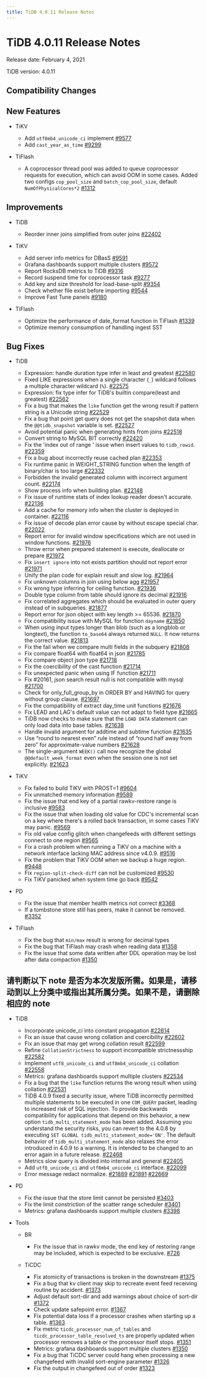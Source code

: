 ```yaml
---
title: TiDB 4.0.11 Release Notes
---
```


# TiDB 4.0.11 Release Notes

Release date: February 4, 2021

TiDB version: 4.0.11

## Compatibility Changes

## New Features

+ TiKV

    - Add `utf8mb4_unicode_ci` implement [#9577](https://github.com/tikv/tikv/pull/9577)
    - Add `cast_year_as_time` [#9299](https://github.com/tikv/tikv/pull/9299)

+ TiFlash

    - A coprocessor thread pool was added to queue coprocessor requests for execution, which can avoid OOM in some cases. Added two configs `cop_pool_size` and `batch_cop_pool_size`, default `NumOfPhysicalCores*2` [#1312](https://github.com/pingcap/tics/pull/1312)

## Improvements

+ TiDB

    - Reorder inner joins simplified from outer joins [#22402](https://github.com/pingcap/tidb/pull/22402)

+ TiKV

    - Add server info metrics for DBasS [#9591](https://github.com/tikv/tikv/pull/9591)
    - Grafana dashboards support multiple clusters [#9572](https://github.com/tikv/tikv/pull/9572)
    - Report RocksDB metrics to TiDB [#9316](https://github.com/tikv/tikv/pull/9316)
    - Record suspend time for coprocessor task [#9277](https://github.com/tikv/tikv/pull/9277)
    - Add key and size threshold for load-base-split [#9354](https://github.com/tikv/tikv/pull/9354)
    - Check whether file exist before importing [#9544](https://github.com/tikv/tikv/pull/9544)
    - Improve Fast Tune panels [#9180](https://github.com/tikv/tikv/pull/9180)

+ TiFlash

    - Optimize the performance of date_format function in TiFlash [#1339](https://github.com/pingcap/tics/pull/1339)
    - Optimize memory consumption of handling ingest SST

## Bug Fixes

+ TiDB

    - Expression: handle duration type infer in least and greatest [#22580](https://github.com/pingcap/tidb/pull/22580)
    - Fixed LIKE expressions when a single character (`_`) wildcard follows a multiple character wildcard (`%`). [#22575](https://github.com/pingcap/tidb/pull/22575)
    - Expression: fix type infer for TiDB's builtin compare(least and greatest) [#22562](https://github.com/pingcap/tidb/pull/22562)
    - Fix a bug that makes the `like` function get the wrong result if pattern string is a Unicode string [#22529](https://github.com/pingcap/tidb/pull/22529)
    - Fix a bug that point get query does not get the snapshot data when the `@@tidb_snapshot` variable is set. [#22527](https://github.com/pingcap/tidb/pull/22527)
    - Avoid potential panic when generating hints from joins [#22518](https://github.com/pingcap/tidb/pull/22518)
    - Convert string to MySQL BIT correctly [#22420](https://github.com/pingcap/tidb/pull/22420)
    - Fix the 'index out of range ' issue when insert values to `tidb_rowid`. [#22359](https://github.com/pingcap/tidb/pull/22359)
    - Fix a bug about incorrectly reuse cached plan [#22353](https://github.com/pingcap/tidb/pull/22353)
    - Fix runtime panic in WEIGHT_STRING function when the length of binary/char is too large [#22332](https://github.com/pingcap/tidb/pull/22332)
    - Forbidden the invalid generated column with incorrect argument count. [#22174](https://github.com/pingcap/tidb/pull/22174)
    - Show process info when building plan. [#22148](https://github.com/pingcap/tidb/pull/22148)
    - Fix issue of runtime stats of index lookup reader doesn't accurate. [#22136](https://github.com/pingcap/tidb/pull/22136)
    - Add a cache for memory info when the cluster is deployed in container. [#22116](https://github.com/pingcap/tidb/pull/22116)
    - Fix issue of decode plan error cause by without escape special char. [#22022](https://github.com/pingcap/tidb/pull/22022)
    - Report error for invalid window specifications which are not used in window functions. [#21976](https://github.com/pingcap/tidb/pull/21976)
    - Throw error when prepared statement is execute, deallocate or prepare [#21972](https://github.com/pingcap/tidb/pull/21972)
    - Fix `insert ignore` into not exists partition should not report error [#21971](https://github.com/pingcap/tidb/pull/21971)
    - Unify the plan code for explain result and slow log. [#21964](https://github.com/pingcap/tidb/pull/21964)
    - Fix unknown columns in join using below agg [#21957](https://github.com/pingcap/tidb/pull/21957)
    - Fix wrong type inferring for ceiling function. [#21936](https://github.com/pingcap/tidb/pull/21936)
    - Double type column from table should ignore its decimal [#21916](https://github.com/pingcap/tidb/pull/21916)
    - Fix correlated aggregates which should be evaluated in outer query instead of in subqueries. [#21877](https://github.com/pingcap/tidb/pull/21877)
    - Report error for json object with key length >= 65536. [#21870](https://github.com/pingcap/tidb/pull/21870)
    - Fix compatibility issue with MySQL for function `dayname` [#21850](https://github.com/pingcap/tidb/pull/21850)
    - When using input types longer than blob (such as a longblob or longtext), the function `to_base64` always returned `NULL`. It now returns the correct value. [#21813](https://github.com/pingcap/tidb/pull/21813)
    - Fix the fail when we compare multi fields in the subquery [#21808](https://github.com/pingcap/tidb/pull/21808)
    - Fix compare float64 with float64 in json [#21785](https://github.com/pingcap/tidb/pull/21785)
    - Fix compare object json type [#21718](https://github.com/pingcap/tidb/pull/21718)
    - Fix the coercibility of the cast function [#21714](https://github.com/pingcap/tidb/pull/21714)
    - Fix unexpected panic when using IF function [#21711](https://github.com/pingcap/tidb/pull/21711)
    - Fix #20161, json search result null is not compatible with mysql [#21700](https://github.com/pingcap/tidb/pull/21700)
    - Check for only_full_group_by in ORDER BY and HAVING for query without group clause. [#21697](https://github.com/pingcap/tidb/pull/21697)
    - Fix the compatibility of extract day_time unit functions [#21676](https://github.com/pingcap/tidb/pull/21676)
    - Fix LEAD and LAG's default value can not adapt to field type [#21665](https://github.com/pingcap/tidb/pull/21665)
    - TiDB now checks to make sure that the `LOAD DATA` statement can only load data into base tables. [#21638](https://github.com/pingcap/tidb/pull/21638)
    - Handle invalid argument for addtime and subtime function [#21635](https://github.com/pingcap/tidb/pull/21635)
    - Use “round to nearest even” rule instead of “round half away from zero” for approximate-value numbers [#21628](https://github.com/pingcap/tidb/pull/21628)
    - The single-argument `WEEK()` call now recognize the global `@@default_week_format` even when the session one is not set explicitly. [#21623](https://github.com/pingcap/tidb/pull/21623)

+ TiKV

    - Fix failed to build TiKV with PROST=1 [#9604](https://github.com/tikv/tikv/pull/9604)
    - Fix unmatched memory information [#9589](https://github.com/tikv/tikv/pull/9589)
    - Fix the issue that end key of a partial rawkv-restore range is inclusive [#9583](https://github.com/tikv/tikv/pull/9583)
    - Fix the issue that when loading old value for CDC's incremental scan on a key where there's a rolled back transaction, in some cases TiKV may panic. [#9569](https://github.com/tikv/tikv/pull/9569)
    - Fix old value config glitch when changefeeds with different settings connect to one region [#9565](https://github.com/tikv/tikv/pull/9565)
    - Fix a crash problem when running a TiKV on a machine with a network interface lacking MAC address since v4.0.9. [#9516](https://github.com/tikv/tikv/pull/9516)
    - Fix the problem that TiKV OOM when we backup a huge region. [#9448](https://github.com/tikv/tikv/pull/9448)
    - Fix `region-split-check-diff` can not be customized [#9530](https://github.com/tikv/tikv/pull/9530)
    - Fix TiKV panicked when system time go back [#9542](https://github.com/tikv/tikv/pull/9542)

+ PD

    - Fix the issue that member health metrics not correct [#3368](https://github.com/pingcap/pd/pull/3368)
    - If a tombstone store still has peers, make it cannot be removed. [#3352](https://github.com/pingcap/pd/pull/3352)

+ TiFlash

    - Fix the bug that `min/max` result is wrong for decimal types
    - Fix the bug that TiFlash may crash when reading data [#1358](https://github.com/pingcap/tics/pull/1358)
    - Fix the issue that some data written after DDL operation may be lost after data compaction [#1350](https://github.com/pingcap/tics/pull/1350)

## 请判断以下 note 是否为本次发版所需。如果是，请移动到以上分类中或指出其所属分类。如果不是，请删除相应的 note

+ TiDB

    - Incorporate unicode_ci into constant propagation [#22614](https://github.com/pingcap/tidb/pull/22614)
    - Fix an issue that cause wrong collation and coercibility [#22602](https://github.com/pingcap/tidb/pull/22602)
    - Fix an issue that may get wrong collation result [#22599](https://github.com/pingcap/tidb/pull/22599)
    - Refine `CollationStrictness` to support incompatible strictnessship [#22582](https://github.com/pingcap/tidb/pull/22582)
    - Implement `utf8_unicode_ci` and `utf8mb4_unicode_ci` collation [#22558](https://github.com/pingcap/tidb/pull/22558)
    - Metrics: grafana dashboards support multiple clusters [#22534](https://github.com/pingcap/tidb/pull/22534)
    - Fix a bug that the `like` function returns the wrong result when using collation [#22531](https://github.com/pingcap/tidb/pull/22531)
    - TiDB 4.0.9 fixed a security issue, where TiDB incorrectly permitted multiple statements to be executed in one `COM_QUERY` packet, leading to increased risk of SQL injection. To provide backwards compatibility for applications that depend on this behavior, a new option `tidb_multi_statement_mode` has been added. Assuming you understand the security risks, you can revert to the 4.0.8 by executing `SET GLOBAL tidb_multi_statement_mode='ON'`. The default behavior of `tidb_multi_statement_mode` also relaxes the error introduced in 4.0.9 to a warning. It is intended to be changed to an error again in a future release. [#22468](https://github.com/pingcap/tidb/pull/22468)
    - Metrics slow query is divided into internal and general [#22405](https://github.com/pingcap/tidb/pull/22405)
    - Add `utf8_unicode_ci` and `utf8mb4_unicode_ci` interface. [#22099](https://github.com/pingcap/tidb/pull/22099)
    - Error message redact normalize. [#21889](https://github.com/pingcap/tidb/pull/21889) [#21891](https://github.com/pingcap/tidb/pull/21891) [#22669](https://github.com/pingcap/tidb/pull/22669)

+ PD

    - Fix the issue that the store limit cannot be persisted [#3403](https://github.com/pingcap/pd/pull/3403)
    - Fix the limit constriction of the scatter range scheduler [#3401](https://github.com/pingcap/pd/pull/3401)
    - Metrics: grafana dashboards support multiple clusters [#3398](https://github.com/pingcap/pd/pull/3398)

+ Tools

    - BR

        * Fix the issue that in rawkv mode, the end key of restoring range may be included, which is expected to be exclusive. [#726](https://github.com/pingcap/br/pull/726)

    - TiCDC

        * Fix atomicity of transactions is broken in the downstream [#1375](https://github.com/pingcap/ticdc/pull/1375)
        * Fix a bug that kv client may skip to recreate event feed receiving routine by accident. [#1373](https://github.com/pingcap/ticdc/pull/1373)
        * Adjust default sort-dir and add warnings about choice of sort-dir [#1372](https://github.com/pingcap/ticdc/pull/1372)
        * Check update safepoint error. [#1367](https://github.com/pingcap/ticdc/pull/1367)
        * Fix potential data loss if a processor crashes when starting up a table. [#1363](https://github.com/pingcap/ticdc/pull/1363)
        * Fix metric `ticdc_processor_num_of_tables` and `ticdc_processor_table_resolved_ts` are properly updated when processor removes a table or the processor itself stops. [#1351](https://github.com/pingcap/ticdc/pull/1351)
        * Metrics: grafana dashboards support multiple clusters [#1350](https://github.com/pingcap/ticdc/pull/1350)
        * Fix a bug that TiCDC server could hang when processing a new changefeed with invalid sort-engine parameter [#1326](https://github.com/pingcap/ticdc/pull/1326)
        * Fix the output in changefeed out of order [#1323](https://github.com/pingcap/ticdc/pull/1323)
